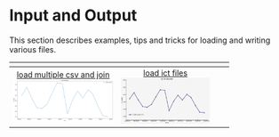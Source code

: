 
# Input and Output 

This section describes examples, tips and tricks for loading and writing various files.

| <!-- -->| <!-- --> | <!-- --> |  <!-- --> |
|:-------------:|:-------------:|:-------------:|:-------------:|
| [load multiple csv and join <br> <img src="jupyter_notebook_examples/timeseries/plot_timeseries_basic_files/plot_timeseries_basic_13_0.png" width="180px">](jupyter_notebook_examples/timeseries/plot_timeseries_basic.md) | [load ict files <br> <img src="jupyter_notebook_examples/timeseries/plot_timeseries_customize_files/plot_timeseries_customize_13_0.png" width="160px">](jupyter_notebook_examples/timeseries/plot_timeseries_customize.md) |  |  |
